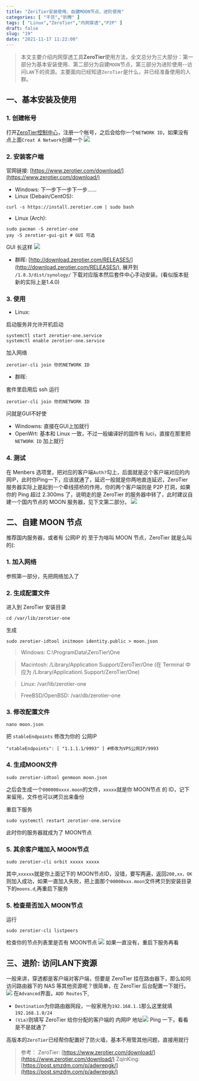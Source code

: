 ```yaml
---
title: "ZeriTier安装使用、自建MOON节点、进阶使用"
categories: [ "干货","折腾" ]
tags: [ "Linux","ZeroTier","内网穿透","P2P" ]
draft: false
slug: "19"
date: "2021-11-17 11:22:00"
---
```


> 本文主要介绍内网穿透工具**ZeroTier**使用方法，全文总分为三大部分：第一部分为基本安装使用、第二部分为自建`MOON`节点，第三部分为进阶使用--访问`LAN`下的资源。主要面向已经知道`ZeroTier`是什么，并已经准备使用的人群。
## 一、基本安装及使用
### 1. 创建帐号
打开[ZeroTier控制中心](https://my.zerotier.com/network)，注册一个帐号，之后会给你一个`NETWORK ID`，如果没有点上面`Creat A Network`创建一个
![](https://dig4.lwnlh.com/image/2022/05/14/19-1.png)
### 2. 安装客户端
官网链接: [https://www.zerotier.com/download/](https://www.zerotier.com/download/)
- Windows: 下一步下一步下一步......
- Linux (Debain/CentOS): 
```
curl -s https://install.zerotier.com | sudo bash
```
- Linux (Arch): 
```
sudo pacman -S zerotier-one
yay -S zerotier-gui-git # GUI 可选
```
GUI 长这样
![](https://dig4.lwnlh.com/image/2022/05/14/19-2.png)
- 群晖: [http://download.zerotier.com/RELEASES/](http://download.zerotier.com/RELEASES/), 展开到 `/1.8.3/dist/synology/` 下载对应版本然后套件中心手动安装。(看似版本挺新的实际上是1.4.0)
### 3. 使用
- Linux:

启动服务并允许开机启动
```
systemctl start zerotier-one.service
systemctl enable zerotier-one.service
```
加入网络
```
zerotier-cli join 你的NETWORK ID
```
- 群晖: 

套件里启用后 ssh 运行
```
zerotier-cli join 你的NETWORK ID
```
问就是GUI不好使
- Windowns: 直接在GUI上加就行
- OpenWrt: 基本和 Linux 一致，不过一般编译好的固件有 luci，直接在那里把 `NETWORK ID` 加上就行
### 4. 测试
在 Menbers 选项里，把对应的客户端`Auth?`勾上，后面就是这个客户端对应的内网IP，此时你Ping一下，应该就通了，延迟一般就是你两地直连延迟，ZeroTier 服务器实际上是起到一个牵线搭桥的作用，你的两个客户端则是 P2P 打洞，如果你的 Ping 超过 2.300ms 了，说明走的是 ZeroTier 的服务器中转了，此时建议自建一个国内节点的 MOON 服务器，见下文第二部分。
![](https://dig4.lwnlh.com/image/2022/05/14/19-3.png)

## 二、自建 MOON 节点
推荐国内服务器，或者有 公网IP 的
至于为啥叫 MOON 节点，ZeroTier 就是么叫的(:
### 1. 加入网络
参照第一部分，先把网络加入了
### 2. 生成配置文件
进入到 ZeroTier 安装目录
```
cd /var/lib/zerotier-one
```
生成
```
sudo zerotier-idtool initmoon identity.public > moon.json
```
> Windows: C:\ProgramData\ZeroTier\One

> Macintosh: /Library/Application Support/ZeroTier/One (在 Terminal 中应为 /Library/Application\ Support/ZeroTier/One)

> Linux: /var/lib/zerotier-one

> FreeBSD/OpenBSD: /var/db/zerotier-one
### 3. 修改配置文件
```
nano moon.json
```
把 `stableEndpoints` 修改为你的 公网IP
```
"stableEndpoints": [ "1.1.1.1/9993" ] #修改为VPS公网IP/9993
```
### 4. 生成MOON文件
```
sudo zerotier-idtool genmoon moon.json
```
之后会生成一个`000000xxxx.moon`的文件，`xxxxx`就是你 MOON节点 的 ID，记下来留用，文件也可以拷贝出来备份

重启下服务
```
sudo systemctl restart zerotier-one.service
```
此时你的服务器就成为了 MOON节点
### 5. 其余客户端加入 MOON节点
```
sudo zerotier-cli orbit xxxxx xxxxx
```
其中,`xxxxxx`就是你上面记下的 MOON节点ID，没错，要写两遍，返回`200,xx，OK`则加入成功，如果一直加入失败，把上面那个`00000xxx.moon`文件拷贝到安装目录下的`moons.d`,再重启下服务
### 5. 检查是否加入 MOON节点
运行
```
sudo zerotier-cli listpeers
```
检查你的节点列表里是否有 MOON节点
![](https://dig4.lwnlh.com/image/2022/05/14/19-4.png)
如果一直没有，重启下服务再看

## 三、进阶: 访问LAN下资源
一般来讲，穿透都是客户端对客户端，但要是 ZeroTier 挂在路由器下，那么如何访问路由器下的 NAS 等其他资源呢？很简单，在 ZeroTier 后台配置一下就行。
![](https://dig4.lwnlh.com/image/2022/05/14/19-5.png)
在`Advanced`界面，`ADD Routes`下,
- `Destination`为你路由器网段，一般家用为`192.168.1.1`那么这里就填`192.168.1.0/24`
- `(Via)`则填写 ZeroTier 给你分配的客户端的 内网IP 地址![](https://dig4.lwnlh.com/image/2022/05/14/19-6.png)
Ping 一下，看看是不是就通了

高版本的`ZeroTier`已经帮你配置好了防火墙，基本不用管其他问题，直接用就行

> 参考：
> ZeroTier: [https://www.zerotier.com/download/](https://www.zerotier.com/download/)
> ZqinKing: [https://post.smzdm.com/p/adwrepgk/](https://post.smzdm.com/p/adwrepgk/)